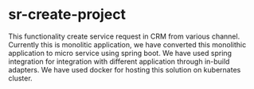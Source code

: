 # sr-create-project
This functionality create service request in CRM from various channel.
Currently this is monolitic application, we have converted this monolithic application to micro service using spring boot.
We have used spring integration for integration with different application through in-build adapters.
We have used docker for hosting this solution on kubernates cluster.
